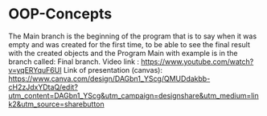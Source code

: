 # OOP-Concepts
The Main branch is the beginning of the program that is to say when it was empty and was created for the first time, to be able to see the final result with the created objects and the Program Main with example is in the branch called: Final branch.
Video link : https://www.youtube.com/watch?v=yqERYquF6UI
Link of presentation (canvas): https://www.canva.com/design/DAGbn1_YScg/QMUDdakbb-cH2zJdxYDtaQ/edit?utm_content=DAGbn1_YScg&utm_campaign=designshare&utm_medium=link2&utm_source=sharebutton

